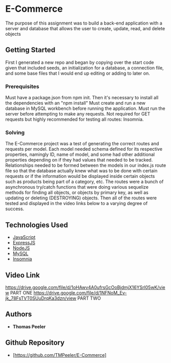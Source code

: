 # E-Commerce

The purpose of this assignment was to build a back-end application with a server and database that allows the user to create, update, read, and delete objects 

## Getting Started
First I generated a new repo and began by copying over the start code given that included seeds, an initialization for a database, a connection file, and some base files that I would end up editing or adding to later on.


### Prerequisites
Must have a package.json from npm init. Then it's necessary to install all the dependencies with an "npm install" Must create and run a new database in MySQL workbench before running the application. Must run the server before attempting to make any requests. Not required for GET requests but highly recommended for testing all routes: Insomnia.


### Solving
The E-Commerce project was a test of generating the correct routes and requests per model. Each model needed schema defined for its respective properties, namingly ID, name of model, and some had other additional properties depending on if they had values that needed to be tracked. Relationships needed to be formed between the models in our index.js route file so that the database actually knew what was to be done with certain requests or if the information would be displayed inside certain objects such as products being part of a category, etc. The routes were a bunch of asynchronous try/catch functions that were doing various sequelize methods for finding all objects, or objects by primary key, as well as updating or deleting (DESTROYING) objects. Then all of the routes were tested and displayed in the video links below to a varying degree of success. 



## Technologies Used

* [JavaScript](https://www.javascript.com/)
* [ExpressJS](https://expressjs.com/)
* [NodeJS](https://nodejs.org/en/)
* [MySQL](https://www.mysql.com/)
* [Insomnia](https://insomnia.rest/)


## Video Link
https://drive.google.com/file/d/1oHAwv4A0ufrsGcOoBjdmjX16YSrl05wK/view PART ONE
https://drive.google.com/file/d/1NFNoM_Ev-jk_78FsTVT0SUuDrqKa3dzn/view PART TWO


## Authors
* **Thomas Peeler** 


## Github Repository
- [https://github.com/TMPeeler/E-Commerce]